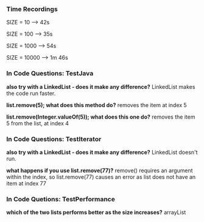 ### Time Recordings

SIZE = 10 --> 42s

SIZE = 100 --> 35s

SIZE = 1000 --> 54s

SIZE = 10000 --> 1m 46s

### In Code Questions: TestJava

**also try with a LinkedList - does it make any difference?** LinkedList makes the code run faster.

**list.remove(5); what does this method do?** removes the item at index 5

**list.remove(Integer.valueOf(5)); what does this one do?** removes the item 5 from the list, at index 4

### In Code Questions: TestIterator
**also try with a LinkedList - does it make any difference?** LinkedList doesn't run.

**what happens if you use list.remove(77)?** remove() requires an argument within the index, so list.remove(77) causes an error as list does not have an item at index 77

### In Code Quetions: TestPerformance
**which of the two lists performs better as the size increases?** arrayList